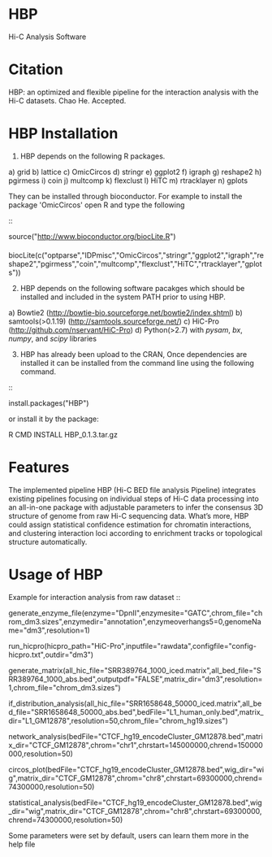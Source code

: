HBP
=====

Hi-C Analysis Software


Citation
========

HBP: an optimized and flexible pipeline for the interaction analysis with the Hi-C datasets.
Chao He.  Accepted. 


HBP Installation
==================

1. HBP depends on the following R packages.

 a) grid
 b) lattice
 c) OmicCircos
 d) stringr
 e) ggplot2
 f) igraph
 g) reshape2
 h) pgirmess
 i) coin
 j) multcomp
 k) flexclust
 l) HiTC
 m) rtracklayer
 n) gplots


They can be installed through bioconductor. For example to install the package 'OmicCircos' open R and type the following

::

  source("http://www.bioconductor.org/biocLite.R")
　biocLite(c("optparse","IDPmisc","OmicCircos","stringr","ggplot2","igraph","reshape2","pgirmess","coin","multcomp","flexclust","HiTC","rtracklayer","gplots"))


2. HBP depends on the following software pacakges which should be installed and included in the system PATH prior to using HBP.

 a) Bowtie2     (http://bowtie-bio.sourceforge.net/bowtie2/index.shtml)
 b) samtools(>0.1.19)   (http://samtools.sourceforge.net/)
 c) HiC-Pro     (http://github.com/nservant/HiC-Pro)
 d) Python(>2.7) with *pysam*, *bx*, *numpy*, and *scipy* libraries

3. HBP has already been upload to the CRAN, Once dependencies are installed it can be installed from the command line using the following command.

::

  install.packages("HBP")
  
  or install it by the package:
  
  R CMD INSTALL HBP_0.1.3.tar.gz
  

Features
========

The implemented pipeline HBP (Hi-C BED file analysis Pipeline) integrates existing pipelines focusing on individual steps of Hi-C data processing into an all-in-one package with adjustable parameters to infer the consensus 3D structure of genome from raw Hi-C sequencing data. What’s more, HBP could assign statistical confidence estimation for chromatin interactions, and clustering interaction loci according to enrichment tracks or topological structure automatically.


Usage of HBP
==============


Example for interaction analysis from raw dataset
:: 

 generate_enzyme_file(enzyme="DpnII",enzymesite="GATC",chrom_file="chrom_dm3.sizes",enzymedir="annotation",enzymeoverhangs5=0,genomeName="dm3",resolution=1)
 
 run_hicpro(hicpro_path="HiC-Pro",inputfile="rawdata",configfile="config-hicpro.txt",outdir="dm3")
 
 generate_matrix(all_hic_file="SRR389764_1000_iced.matrix",all_bed_file="SRR389764_1000_abs.bed",outputpdf="FALSE",matrix_dir="dm3",resolution=1,chrom_file="chrom_dm3.sizes")
 
 if_distribution_analysis(all_hic_file="SRR1658648_50000_iced.matrix",all_bed_file="SRR1658648_50000_abs.bed",bedFile="L1_human_only.bed",matrix_dir="L1_GM12878",resolution=50,chrom_file="chrom_hg19.sizes")
 
 network_analysis(bedFile="CTCF_hg19_encodeCluster_GM12878.bed",matrix_dir="CTCF_GM12878",chrom="chr1",chrstart=145000000,chrend=150000000,resolution=50)
 
 circos_plot(bedFile="CTCF_hg19_encodeCluster_GM12878.bed",wig_dir="wig",matrix_dir="CTCF_GM12878",chrom="chr8",chrstart=69300000,chrend=74300000,resolution=50)
 
 statistical_analysis(bedFile="CTCF_hg19_encodeCluster_GM12878.bed",wig_dir="wig",matrix_dir="CTCF_GM12878",chrom="chr8",chrstart=69300000,chrend=74300000,resolution=50)
 
 
Some parameters were set by default, users can learn them more in the help file